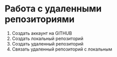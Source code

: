 # **Работа с удаленными репозиториями**
1. Создать аккаунт на GITHUB
2. Создать локальный репозиторий
3. Создать удаленный репозиторий
4. Связать удаленный репозиторий с локальным
